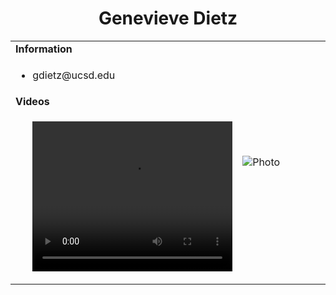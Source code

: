 <h1 align="center">Genevieve Dietz</h1>
<table>
  <tbody>
    <tr>
      <td><b>Information</b></td>
      <td width="50%" rowspan="4">
        <img alt="Photo" src="./assets//SU_ID.jpg" />
      </td>
    </tr>
    <tr>
      <td>
        <ul>
          <li>gdietz@ucsd.edu</li>
        </ul>
      </td>
    </tr>
    <tr><td><b>Videos</b></td></tr>
    <tr>
      <td width="50%">
        <ul>
          <video width="320" height="240" controls>
            <source src="video.mov" type="video/mp4">
          </video>
        </ul>
      </td>
    </tr>
  </tbody>
</table>
